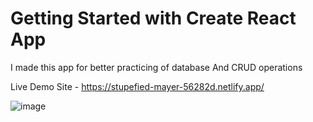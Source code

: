 # Getting Started with Create React App


I made this app for better practicing of database And CRUD operations 

Live Demo Site  -     https://stupefied-mayer-56282d.netlify.app/




![image](https://user-images.githubusercontent.com/87903581/147776059-bd917589-a253-4cdd-af22-1f0e532eb721.png)




